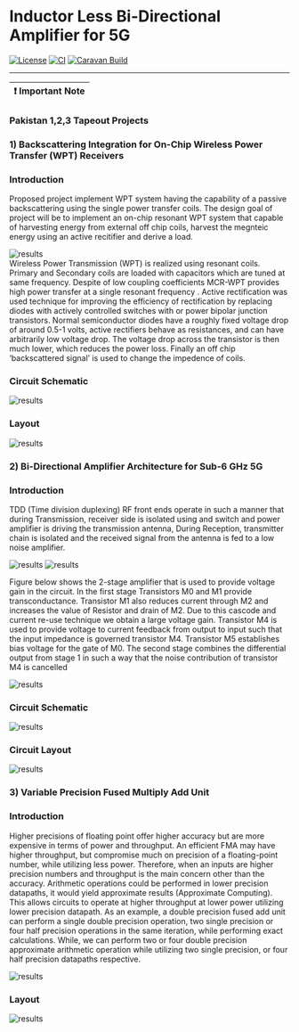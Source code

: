 # Inductor Less Bi-Directional Amplifier for 5G

[![License](https://img.shields.io/badge/License-Apache%202.0-blue.svg)](https://opensource.org/licenses/Apache-2.0) [![CI](https://github.com/efabless/caravel_user_project_analog/actions/workflows/user_project_ci.yml/badge.svg)](https://github.com/efabless/caravel_user_project_analog/actions/workflows/user_project_ci.yml) [![Caravan Build](https://github.com/efabless/caravel_user_project_analog/actions/workflows/caravan_build.yml/badge.svg)](https://github.com/efabless/caravel_user_project_analog/actions/workflows/caravan_build.yml)

---

| :exclamation: Important Note            |
|-----------------------------------------|


### Pakistan 1,2,3 Tapeout Projects
### 1)	Backscattering Integration for On-Chip Wireless Power Transfer (WPT) Receivers
### Introduction
Proposed project  implement WPT system having the capability of a passive backscattering using the single power transfer coils. The design goal of project will be to implement an on-chip resonant WPT system that capable of harvesting energy from external off chip coils, harvest the megnteic energy using an active recitifier and derive a load.

![results](Pictures/Top1.png)  
Wireless Power Transmission (WPT) is realized using resonant coils. Primary and Secondary coils are loaded with capacitors which are tuned at same frequency. Despite of low coupling coefficients MCR-WPT provides high power transfer at a single resonant frequency . Active rectification was used technique for improving the efficiency of rectification by replacing diodes with actively controlled switches with or power bipolar junction transistors.  Normal semiconductor diodes have a roughly fixed voltage drop of around 0.5-1 volts, active rectifiers behave as resistances, and can have arbitrarily low voltage drop. The voltage drop across the transistor is then much lower, which reduces the power loss. Finally an off chip ‘backscattered signal’ is used to change the impedence of coils.

### Circuit Schematic
![results](Pictures/top2.png)  

### Layout
![results](Pictures/top3.png)  

### 2)	Bi-Directional Amplifier Architecture for Sub-6 GHz 5G
### Introduction
TDD (Time division duplexing) RF front ends operate in such a manner that during Transmission, receiver side is isolated using and switch and power amplifier is driving the transmission antenna, During Reception, transmitter chain is isolated and the received signal from the antenna is fed to a low noise amplifier.

![results](Pictures/top4.png)   ![results](Pictures/top5.png)  

Figure below shows the 2-stage amplifier that is used to provide voltage gain in the circuit. In the first stage Transistors M0 and M1 provide transconductance. Transistor M1 also reduces current through M2 and increases the value of Resistor and drain of M2. Due to this cascode and current re-use technique we obtain a large voltage gain. Transistor M4 is used to provide voltage to current feedback from output to input such that the input impedance is governed transistor M4. Transistor M5 establishes bias voltage for the gate of M0. The second stage combines the differential output from stage 1 in such a way that the noise contribution of transistor M4 is cancelled

![results](Pictures/top6.png)  
### Circuit Schematic
![results](Pictures/top7.png)  
### Circuit Layout
![results](Pictures/top8.png)  

### 3)	Variable Precision Fused Multiply Add Unit

### Introduction
Higher precisions of floating point offer higher accuracy but are more expensive in terms of power and throughput. An efficient FMA may have higher throughput, but compromise much on precision of a floating-point number, while utilizing less power. Therefore, when an inputs are higher precision numbers and throughput is the main concern other than the accuracy. Arithmetic operations could be performed in lower precision datapaths, it would yield approximate results (Approximate Computing). This allows circuits to operate at higher throughput at lower power utilizing lower precision datapath. As an example, a double precision fused add unit can perform a single double precision operation, two single precision or four half precision operations in the same iteration, while performing exact calculations. While, we can perform two or four double precision approximate arithmetic operation while utilizing two single precision, or four half precision datapaths respective.

![results](Pictures/top9.png)  
 ### Layout
![results](Pictures/top10.png) 
